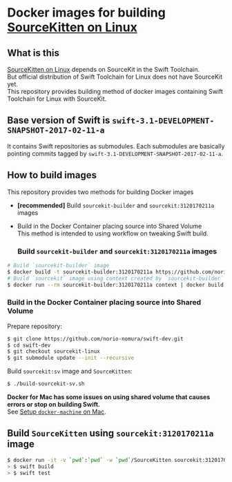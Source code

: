 # Docker images for building [SourceKitten on Linux](https://github.com/jpsim/SourceKitten/)

## What is this
[SourceKitten on Linux](https://github.com/jpsim/SourceKitten/) depends on SourceKit in the Swift Toolchain.  
But official distribution of Swift Toolchain for Linux does not have SourceKit yet.   
This repository provides building method of docker images containing Swift Toolchain for Linux with SourceKit.  

## Base version of Swift is `swift-3.1-DEVELOPMENT-SNAPSHOT-2017-02-11-a`
It contains Swift repositories as submodules. Each submodules are basically pointing commits tagged by `swift-3.1-DEVELOPMENT-SNAPSHOT-2017-02-11-a`.

## How to build images
This repository provides two methods for building Docker images

- **[recommended]** Build `sourcekit-builder` and `sourcekit:3120170211a` images
- Build in the Docker Container placing source into Shared Volume  
  This method is intended to using workflow on tweaking Swift build.

  ### Build `sourcekit-builder` and `sourcekit:3120170211a` images
```sh
# Build `sourcekit-builder` image
$ docker build -t sourcekit-builder:3120170211a https://github.com/norio-nomura/docker-sourcekit-builder.git
# Build `sourcekit` image using context created by `sourcekit-builder`
$ docker run --rm sourcekit-builder:3120170211a context | docker build -t sourcekit:3120170211a -
```

### Build in the Docker Container placing source into Shared Volume

Prepare repository:
```sh
$ git clone https://github.com/norio-nomura/swift-dev.git
$ cd swift-dev
$ git checkout sourcekit-linux
$ git submodule update --init --recursive
```

Build `sourcekit:sv` image and `SourceKitten`:
```sh
$ ./build-sourcekit-sv.sh
```

**Docker for Mac has some issues on using shared volume that causes errors or stop on building Swift.**  
See [Setup `docker-machine` on Mac](docker-machine-on-mac.md).

## Build `SourceKitten` using `sourcekit:3120170211a` image
```sh
$ docker run -it -v `pwd`:`pwd` -w `pwd`/SourceKitten sourcekit:3120170211a bash
> $ swift build
> $ swift test
```
